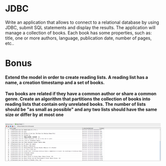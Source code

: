 
  # JDBC
Write an application that allows to connect to a relational database by using JDBC, submit SQL statements and display the results.
The application will manage a collection of books. Each book has some properties, such as: title, one or more authors, language, publication date, number of pages, etc.. 

# Bonus

 ####   Extend the model in order to create reading lists. A reading list has a name, a creation timestamp and a set of books.
 ####   Two books are related if they have a common author or share a common genre. Create an algorithm that partitions the collection of books into reading lists that contain only unrelated books. The number of lists should be "as small as possible" and any two lists should have the same size or differ by at most one

![screenshot](1.png)

